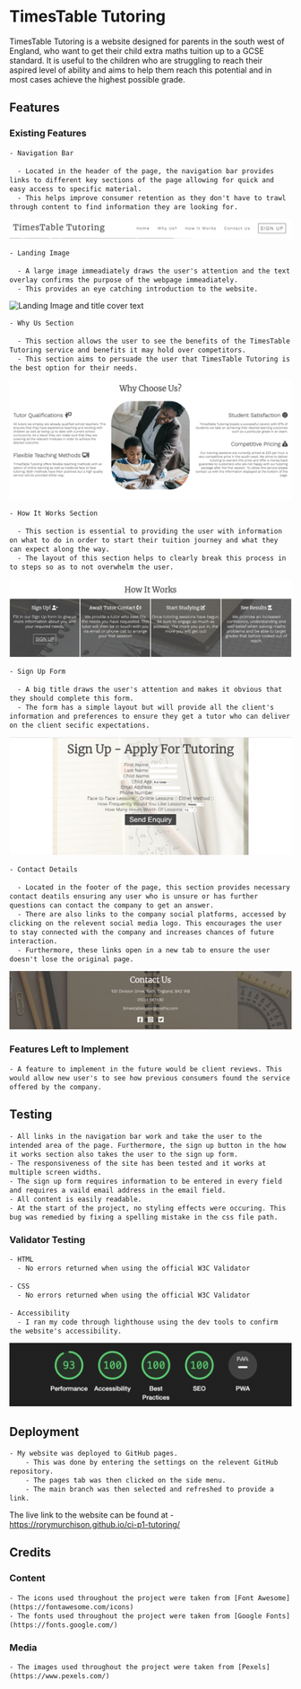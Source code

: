 # TimesTable Tutoring

TimesTable Tutoring is a website designed for parents in the south west of England, who want to get their child extra maths tuition up to a GCSE standard. It is useful to the children who are struggling to reach their aspired level of ability and aims to help them reach this potential and in most cases achieve the highest possible grade.

## Features

### Existing Features

    - Navigation Bar
      
      - Located in the header of the page, the navigation bar provides links to different key sections of the page allowing for quick and easy access to specific material. 
      - This helps improve consumer retention as they don't have to trawl through content to find information they are looking for.

![image of header and navigation bar](/assets/images/header-ss.png)

    - Landing Image
      
      - A large image immeadiately draws the user's attention and the text overlay confirms the purpose of the webpage immeadiately.
      - This provides an eye catching introduction to the website.

![Landing Image and title cover text](/assets/images/landing-img-ss.png)

    - Why Us Section
      
      - This section allows the user to see the benefits of the TimesTable Tutoring service and benefits it may hold over competitors.
      - This section aims to persuade the user that TimesTable Tutoring is the best option for their needs.

![image of header and navigation bar](/assets/images/why-us-ss.png)

    - How It Works Section
      
      - This section is essential to providing the user with information on what to do in order to start their tuition journey and what they can expect along the way.
      - The layout of this section helps to clearly break this process in to steps so as to not overwhelm the user.

![image of header and navigation bar](/assets/images/how-it-works-ss.png)

    - Sign Up Form
      
      - A big title draws the user's attention and makes it obvious that they should complete this form.
      - The form has a simple layout but will provide all the client's information and preferences to ensure they get a tutor who can deliver on the client secific expectations.

![image of header and navigation bar](/assets/images/signup-form-ss.png)

    - Contact Details
      
      - Located in the footer of the page, this section provides necessary contact deatils ensuring any user who is unsure or has further questions can contact the company to get an answer.
      - There are also links to the company social platforms, accessed by clicking on the relevent social media logo. This encourages the user to stay connected with the company and increases chances of future interaction.
      - Furthermore, these links open in a new tab to ensure the user doesn't lose the original page.

![image of header and navigation bar](/assets/images/contact-ss.png)

### Features Left to Implement

    - A feature to implement in the future would be client reviews. This would allow new user's to see how previous consumers found the service offered by the company.

## Testing

    - All links in the navigation bar work and take the user to the intended area of the page. Furthermore, the sign up button in the how it works section also takes the user to the sign up form.
    - The responsiveness of the site has been tested and it works at multiple screen widths.
    - The sign up form requires information to be entered in every field and requires a vaild email address in the email field.
    - All content is easily readable.
    - At the start of the project, no styling effects were occuring. This bug was remedied by fixing a spelling mistake in the css file path. 

### Validator Testing

    - HTML
      - No errors returned when using the official W3C Validator

    - CSS
      - No errors returned when using the official W3C Validator  

    - Accessibility
      - I ran my code through lighthouse using the dev tools to confirm the website's accessibility.

![Lighthouse genereated scores for TimesTable Tutoring](/assets/images/lighthouse-ss.png)

## Deployment

    - My website was deployed to GitHub pages.
        - This was done by entering the settings on the relevent GitHub repository.
        - The pages tab was then clicked on the side menu.
        - The main branch was then selected and refreshed to provide a link.
    
The live link to the website can be found at - https://rorymurchison.github.io/ci-p1-tutoring/

## Credits 

### Content

    - The icons used throughout the project were taken from [Font Awesome](https://fontawesome.com/icons)
    - The fonts used throughout the project were taken from [Google Fonts](https://fonts.google.com/)

### Media

    - The images used throughout the project were taken from [Pexels](https://www.pexels.com/)
